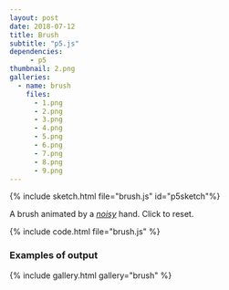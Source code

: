 ```yaml
---
layout: post
date: 2018-07-12
title: Brush
subtitle: "p5.js"
dependencies:
     - p5
thumbnail: 2.png
galleries:
  - name: brush
    files:
      - 1.png
      - 2.png
      - 3.png
      - 4.png
      - 5.png
      - 6.png
      - 7.png
      - 8.png
      - 9.png
---
```


{% include sketch.html file="brush.js" id="p5sketch"%}

A brush animated by a *[noisy](https://p5js.org/reference/#/p5/noise)* hand.
Click to reset.

{% include code.html file="brush.js" %}


### Examples of output

{% include gallery.html gallery="brush" %}
